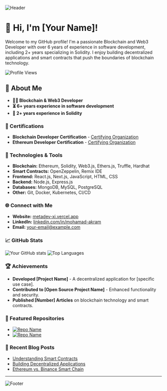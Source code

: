 ![Header](https://your-image-link.com) <!-- Optional: Add a header image -->

# 👋 Hi, I'm [Your Name]!

Welcome to my GitHub profile! I'm a passionate Blockchain and Web3 Developer with over 6 years of experience in software development, including 2+ years specializing in Solidity. I enjoy building decentralized applications and smart contracts that push the boundaries of blockchain technology.

![Profile Views](https://komarev.com/ghpvc/?username=metadev-xi&color=blueviolet&style=flat-square)

## 🚀 About Me

- **👨‍💻 Blockchain & Web3 Developer**
- **⏳ 6+ years experience in software development**
- **🧩 2+ years experience in Solidity**

### 📜 Certifications

- **Blockchain Developer Certification** - [Certifying Organization](#)
- **Ethereum Developer Certification** - [Certifying Organization](#)

### 🔧 Technologies & Tools

- **Blockchain:** Ethereum, Solidity, Web3.js, Ethers.js, Truffle, Hardhat
- **Smart Contracts:** OpenZeppelin, Remix IDE
- **Frontend:** React.js, Next.js, JavaScript, HTML, CSS
- **Backend:** Node.js, Express.js
- **Databases:** MongoDB, MySQL, PostgreSQL
- **Other:** Git, Docker, Kubernetes, CI/CD

### 🌐 Connect with Me

- **Website:** [metadev-xi.vercel.app](#)
- **LinkedIn:** [linkedin.com/in/mohamad-akram](#)
- **Email:** [your-email@example.com](mailto:metadevxi@gmail.com)

### 📈 GitHub Stats

![Your GitHub stats](https://github-readme-stats.vercel.app/api?username=metadev-xi&show_icons=true&theme=radical)
![Top Languages](https://github-readme-stats.vercel.app/api/top-langs/?username=metadev-xi&layout=compact&theme=radical)

### 🏆 Achievements

- **Developed [Project Name]** - A decentralized application for [specific use case].
- **Contributed to [Open Source Project Name]** - Enhanced functionality and security.
- **Published [Number] Articles** on blockchain technology and smart contracts.

### 📂 Featured Repositories

- [![Repo Name](https://github-readme-stats.vercel.app/api/pin/?username=metadev-xi&repo=repo-name&theme=radical)](https://github.com/metadev-xi/repo-name)
- [![Repo Name](https://github-readme-stats.vercel.app/api/pin/?username=metadev-xi&repo=repo-name&theme=radical)](https://github.com/metadev-xi/repo-name)

### 📝 Recent Blog Posts

<!-- BLOG-POST-LIST:START -->
- [Understanding Smart Contracts](#)
- [Building Decentralized Applications](#)
- [Ethereum vs. Binance Smart Chain](#)
<!-- BLOG-POST-LIST:END -->

---

![Footer](https://your-footer-image-link.com) <!-- Optional: Add a footer image -->
